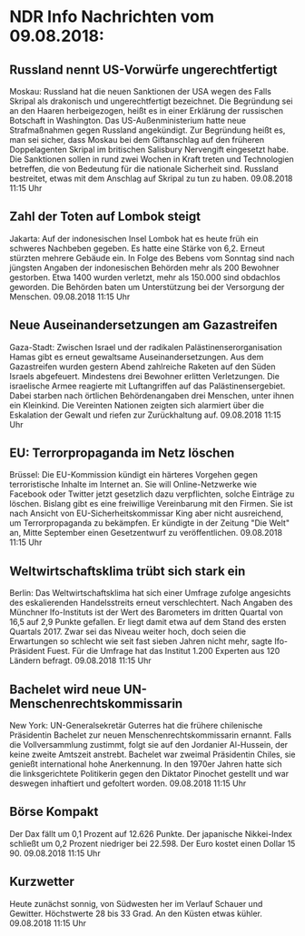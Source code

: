 # NDR Info Nachrichten vom 09.08.2018:


## Russland nennt US-Vorwürfe ungerechtfertigt
Moskau:	Russland hat die neuen Sanktionen der USA wegen des Falls Skripal als drakonisch und ungerechtfertigt bezeichnet. Die Begründung sei an den Haaren herbeigezogen, heißt es in einer Erklärung der russischen Botschaft in Washington. Das US-Außenministerium hatte neue Strafmaßnahmen gegen Russland angekündigt. Zur Begründung heißt es, man sei sicher, dass Moskau bei dem Giftanschlag auf den früheren Doppelagenten Skripal im britischen Salisbury Nervengift eingesetzt habe. Die Sanktionen sollen in rund zwei Wochen in Kraft treten und Technologien betreffen, die von Bedeutung für die nationale Sicherheit sind. Russland bestreitet, etwas mit dem Anschlag auf Skripal zu tun zu haben. 09.08.2018 11:15 Uhr 

## Zahl der Toten auf Lombok steigt
Jakarta: Auf der indonesischen Insel Lombok hat es heute früh ein schweres Nachbeben gegeben. Es hatte eine Stärke von 6,2. Erneut stürzten mehrere Gebäude ein. In Folge des Bebens vom Sonntag sind nach jüngsten Angaben der indonesischen Behörden mehr als 200 Bewohner gestorben. Etwa 1400 wurden verletzt, mehr als 150.000 sind obdachlos geworden. Die Behörden baten um Unterstützung bei der Versorgung der Menschen. 09.08.2018 11:15 Uhr 

## Neue Auseinandersetzungen am Gazastreifen
Gaza-Stadt: Zwischen Israel und der radikalen Palästinenserorganisation Hamas gibt es erneut gewaltsame Auseinandersetzungen. Aus dem Gazastreifen wurden gestern Abend zahlreiche Raketen auf den Süden Israels abgefeuert. Mindestens drei Bewohner erlitten Verletzungen. Die israelische Armee reagierte mit Luftangriffen auf das Palästinensergebiet. Dabei starben nach örtlichen Behördenangaben drei Menschen, unter ihnen ein Kleinkind. Die Vereinten Nationen zeigten sich alarmiert über die Eskalation der Gewalt und riefen zur Zurückhaltung auf. 09.08.2018 11:15 Uhr 

## EU: Terrorpropaganda im Netz löschen
Brüssel: Die EU-Kommission kündigt ein härteres Vorgehen gegen terroristische Inhalte im Internet an. Sie will Online-Netzwerke wie Facebook oder Twitter jetzt gesetzlich dazu verpflichten, solche Einträge zu löschen. Bislang gibt es eine freiwillige Vereinbarung mit den Firmen. Sie ist nach Ansicht von EU-Sicherheitskommissar King aber nicht ausreichend, um Terrorpropaganda zu bekämpfen. Er kündigte in der Zeitung "Die Welt" an, Mitte September einen Gesetzentwurf zu veröffentlichen. 09.08.2018 11:15 Uhr 

## Weltwirtschaftsklima trübt sich stark ein
Berlin: Das Weltwirtschaftsklima hat sich einer Umfrage zufolge angesichts des eskalierenden Handelsstreits erneut verschlechtert. Nach Angaben des Münchner Ifo-Instituts ist der Wert des Barometers im dritten Quartal von 16,5 auf 2,9 Punkte gefallen. Er liegt damit etwa auf dem Stand des ersten Quartals 2017. Zwar sei das Niveau weiter hoch, doch seien die Erwartungen so schlecht wie seit fast sieben Jahren nicht mehr, sagte Ifo-Präsident Fuest. Für die Umfrage hat das Institut 1.200 Experten aus 120 Ländern befragt. 09.08.2018 11:15 Uhr 

## Bachelet wird neue UN-Menschenrechtskommissarin
New York:	UN-Generalsekretär Guterres hat die frühere chilenische Präsidentin Bachelet zur neuen Menschenrechtskommissarin ernannt. Falls die Vollversammlung zustimmt, folgt sie auf den Jordanier Al-Hussein, der keine zweite Amtszeit anstrebt. Bachelet war zweimal Präsidentin Chiles, sie genießt international hohe Anerkennung. In den 1970er Jahren hatte sich die linksgerichtete Politikerin gegen den Diktator Pinochet gestellt und war deswegen inhaftiert und gefoltert worden. 09.08.2018 11:15 Uhr 

## Börse Kompakt
Der Dax fällt um 0,1 Prozent auf 12.626  Punkte. Der japanische Nikkei-Index schließt um 0,2 Prozent niedriger bei 22.598. Der Euro kostet einen Dollar 15 90. 09.08.2018 11:15 Uhr 

## Kurzwetter
Heute zunächst sonnig, von Südwesten her im Verlauf Schauer und Gewitter. Höchstwerte 28 bis 33 Grad. An den Küsten etwas kühler. 09.08.2018 11:15 Uhr 
